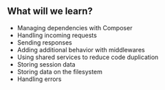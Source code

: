##  What will we learn?

* Managing dependencies with Composer
* Handling incoming requests
* Sending responses
* Adding additional behavior with middlewares
* Using shared services to reduce code duplication
* Storing session data
* Storing data on the filesystem
* Handling errors
